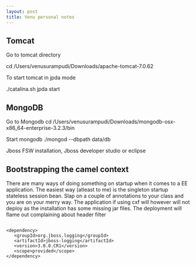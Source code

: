 ```yaml
---
layout: post
title: Venu personal notes
---
```


## Tomcat
Go to tomcat directory

cd /Users/venusurampudi/Downloads/apache-tomcat-7.0.62

To start tomcat in jpda mode 

./catalina.sh jpda start

## MongoDB

Go to Mongodb
cd /Users/venusurampudi/Downloads/mongodb-osx-x86_64-enterprise-3.2.3/bin

Start mongodb
 ./mongod --dbpath  data/db

Jboss FSW installation, Jboss developer studio or eclipse

## Bootstrapping the camel context

There are many ways of doing something on startup when it comes to a EE application. The easiest way (atleast to me)
is the singleton startup stateless session bean. Slap on a couple of annotations to your class and you are 
on your merry way. The application if using cxf will however will not deploy as the installation has some missing
jar files. The deployment will flame out complaining about header filter

```

<dependency>
   <groupId>org.jboss.logging</groupId>
   <artifactId>jboss-logging</artifactId>
   <version>3.0.0.CR1</version>
   <scope>provided</scope>
</dependency>

```







